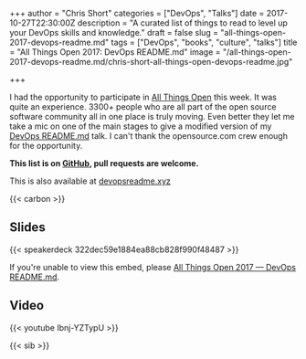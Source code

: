 +++
author = "Chris Short"
categories = ["DevOps", "Talks"]
date = 2017-10-27T22:30:00Z
description = "A curated list of things to read to level up your DevOps skills and knowledge."
draft = false
slug = "all-things-open-2017-devops-readme.md"
tags = ["DevOps", "books", "culture", "talks"]
title = "All Things Open 2017: DevOps README.md"
image = "/all-things-open-2017-devops-readme.md/chris-short-all-things-open-devops-readme.jpg"

+++

I had the opportunity to participate in [All Things Open](https://allthingsopen.org/) this week. It was quite an experience. 3300+ people who are all part of the open source software community all in one place is truly moving. Even better they let me take a mic on one of the main stages to give a modified version of my [DevOps README.md](/devops-readme.md/) talk. I can't thank the opensource.com crew enough for the opportunity.

**This list is on [GitHub](https://github.com/chris-short/DevOps-README.md), pull requests are welcome.**

This is also available at [devopsreadme.xyz](https://devopsreadme.xyz/)

{{< carbon >}}

## Slides

{{< speakerdeck 322dec59e1884ea88cb828f990f48487 >}}

If you're unable to view this embed, please [All Things Open 2017 — DevOps README.md](https://cache.chrisshort.net/file/cache-chrisshort-net/pdf/DevOps_README.md_ATO2017.pdf).

## Video

{{< youtube Ibnj-YZTypU >}}

{{< sib >}}
